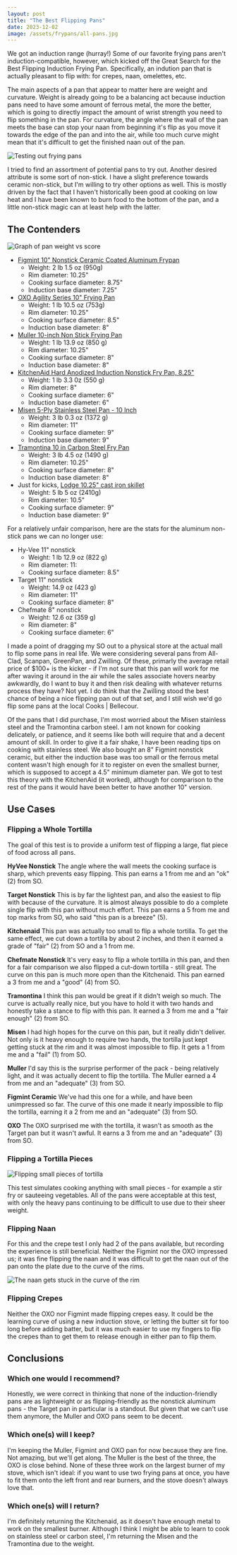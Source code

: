 ```yaml
---
layout: post
title: "The Best Flipping Pans"
date: 2023-12-02
image: /assets/frypans/all-pans.jpg
---
```


We got an induction range (hurray!) Some of our favorite frying pans aren't induction-compatible, however, which kicked off the Great Search for the Best Flipping Induction Frying Pan. Specifically, an indution pan that is actually pleasant to flip with: for crepes, naan, omelettes, etc. 

The main aspects of a pan that appear to matter here are weight and curvature. Weight is already going to be a balancing act because induction pans need to have some amount of ferrous metal, the more the better, which is going to directly impact the amount of wrist strength you need to flip something in the pan. For curvature, the angle where the wall of the pan meets the base can stop your naan from beginning it's flip as you move it towards the edge of the pan and into the air, while too much curve might mean that it's difficult to get the finished naan out of the pan.

<img src="/assets/frypans/frypans.jpg" alt="Testing out frying pans" class="image-style" />

I tried to find an assortment of potential pans to try out. Another desired attribute is some sort of non-stick. I have a slight preference towards ceramic non-stick, but I'm willing to try other options as well. This is mostly driven by the fact that I haven't historically been good at cooking on low heat and I have been known to burn food to the bottom of the pan, and a little non-stick magic can at least help with the latter.

## The Contenders

<img src="/assets/frypans/weights.jpg" alt="Graph of pan weight vs score" class="image-style" />

* [Figmint 10" Nonstick Ceramic Coated Aluminum Frypan](https://www.target.com/p/10-34-nonstick-ceramic-coated-aluminum-frypan-sage-green-figmint-8482/-/A-87713707?)
    * Weight: 2 lb 1.5 oz (950g)
    * Rim diameter: 10.25"
    * Cooking surface diameter: 8.75"
    * Induction base diameter: 7.25"
* [OXO Agility Series 10" Frying Pan](https://www.amazon.com/gp/product/B0C43WTDKR/)
    * Weight: 1 lb 10.5 oz (753g)
    * Rim diameter: 10.25"
    * Cooking surface diameter: 8.5"
    * Induction base diameter: 8"
* [Muller 10-inch Non Stick Frying Pan](https://www.amazon.com/gp/product/B0BF7S4MD7/)
    * Weight: 1 lb 13.9 oz (850 g)
    * Rim diameter: 10.25"
    * Cooking surface diameter: 8"
    * Induction base diameter: 8"
* [KitchenAid Hard Anodized Induction Nonstick Fry Pan, 8.25"](https://www.amazon.com/gp/product/B08GDR2SZY/)
    * Weight: 1 lb 3.3 0z (550 g)
    * Rim diameter: 8"
    * Cooking surface diameter: 6"
    * Induction base diameter: 6"
* [Misen 5-Ply Stainless Steel Pan - 10 Inch](https://www.amazon.com/gp/product/B08WRWNGZQ/)
    * Weight: 3 lb 0.3 oz (1372 g)
    * Rim diameter: 11"
    * Cooking surface diameter: 9"
    * Induction base diameter: 9"
* [Tramontina 10 in Carbon Steel Fry Pan](https://www.amazon.com/dp/B09HLBH99G?th=1)
    * Weight: 3 lb 4.5 oz (1490 g)
    * Rim diameter: 10.25"
    * Cooking surface diameter: 8"
    * Induction base diameter: 8"
* Just for kicks, [Lodge 10.25" cast iron skillet](https://www.rei.com/product/714234/lodge-cast-iron-skillet-1025-in?)
    * Weight: 5 lb 5 oz (2410g)
    * Rim diameter: 10.5"
    * Cooking surface diameter: 9"
    * Induction base diameter: 9"

For a relatively unfair comparison, here are the stats for the aluminum non-stick pans we can no longer use:
* Hy-Vee 11" nonstick
    * Weight: 1 lb 12.9 oz (822 g)
    * Rim diameter: 11:
    * Cooking surface diameter: 8.5"
* Target 11" nonstick
    * Weight: 14.9 oz (423 g)
    * Rim diameter: 11"
    * Cooking surface diameter: 8"
* Chefmate 8" nonstick
    * Weight: 12.6 oz (359 g)
    * Rim diameter: 8"
    * Cooking surface diameter: 6"

I made a point of dragging my SO out to a physical store at the actual mall to flip some pans in real life. We were considering several pans from All-Clad, Scanpan, GreenPan, and Zwilling. Of these, primarly the average retail price of $100+ is the kicker - if I'm not sure that this pan will work for me after waving it around in the air while the sales associate hovers nearby awkwardly, do I want to buy it and then risk dealing with whatever returns process they have? Not yet. I do think that the Zwilling stood the best chance of being a nice flipping pan out of that set, and I still wish we'd go flip some pans at the local Cooks \| Bellecour.

Of the pans that I did purchase, I'm most worried about the Misen stainless steel and the Tramontina carbon steel. I am not known for cooking delicately, or patience, and it seems like both will require that and a decent amount of skill. In order to give it a fair shake, I have been reading tips on cooking with stainless steel. We also bought an 8" Figmint nonstick ceramic, but either the induction base was too small or the ferrous metal content wasn't high enough for it to register on even the smallest burner, which is supposed to accept a 4.5" minimum diameter pan. We got to test this theory with the KitchenAid (it worked), although for comparison to the rest of the pans it would have been better to have another 10" version.


## Use Cases
### Flipping a Whole Tortilla
The goal of this test is to provide a uniform test of flipping a large, flat piece of food across all pans.

**HyVee Nonstick**
The angle where the wall meets the cooking surface is sharp, which prevents easy flipping. This pan earns a 1 from me and an "ok" (2) from SO.

**Target Nonstick**
This is by far the lightest pan, and also the easiest to flip with because of the curvature. It is almost always possible to do a complete single flip with this pan without much effort. This pan earns a 5 from me and top marks from SO, who said "this pan is a breeze" (5).

**Kitchenaid**
This pan was actually too small to flip a whole tortilla. To get the same effect, we cut down a tortilla by about 2 inches, and then it earned a grade of "fair" (2) from SO and a 1 from me.

**Chefmate Nonstick**
It's very easy to flip a whole tortilla in this pan, and then for a fair comparison we also flipped a cut-down tortilla - still great. The curve on this pan is much more open than the Kitchenaid. This pan earned a 3 from me and a "good" (4) from SO.

**Tramontina**
I think this pan would be great if it didn't weigh so much. The curve is actually really nice, but you have to hold it with two hands and honestly take a stance to flip with this pan. It earned a 3 from me and a "fair enough" (2) from SO.

**Misen**
I had high hopes for the curve on this pan, but it really didn't deliver. Not only is it heavy enough to require two hands, the tortilla just kept getting stuck at the rim and it was almost impossible to flip. It gets a 1 from me and a "fail" (1) from SO.

**Muller**
I'd say this is the surprise performer of the pack - being relatively light, and it was actually decent to flip the tortilla. The Muller earned a 4 from me and an "adequate" (3) from SO.

**Figmint Ceramic**
We've had this one for a while, and have been unimpressed so far. The curve of this one made it nearly impossible to flip the tortilla, earning it a 2 from me and an "adequate" (3) from SO.

**OXO**
The OXO surprised me with the tortilla, it wasn't as smooth as the Target pan but it wasn't awful. It earns a 3 from me and an "adequate" (3) from SO.

### Flipping a Tortilla Pieces

<img src="/assets/frypans/tortilla-pieces.jpg" alt="Flipping small pieces of tortilla" class="image-style" />

This test simulates cooking anything with small pieces - for example a stir fry or sauteeing vegetables. All of the pans were acceptable at this test, with only the heavy pans continuing to be difficult to use due to their sheer weight. 

### Flipping Naan
For this and the crepe test I only had 2 of the pans available, but recording the experience is still beneficial. Neither the Figmint nor the OXO impressed us; it was fine flipping the naan and it was difficult to get the naan out of the pan onto the plate due to the curve of the rims.

<img src="/assets/frypans/oxo-release.jpg" alt="The naan gets stuck in the curve of the rim" class="image-style" />

### Flipping Crepes
Neither the OXO nor Figmint made flipping crepes easy. It could be the learning curve of using a new induction stove, or letting the butter sit for too long before adding batter, but it was much easier to use my fingers to flip the crepes than to get them to release enough in either pan to flip them.

## Conclusions
### Which one would I recommend?
Honestly, we were correct in thinking that none of the induction-friendly pans are as lightweight or as flipping-friendly as the nonstick aluminum pans - the Target pan in particular is a standout. But given that we can't use them anymore, the Muller and OXO pans seem to be decent.

### Which one(s) will I keep?
I'm keeping the Muller, Figmint and OXO pan for now because they are fine. Not amazing, but we'll get along. The Muller is the best of the three, the OXO is close behind. None of these three work on the largest burner of my stove, which isn't ideal: if you want to use two frying pans at once, you have to fit them onto the left front and rear burners, and the stove doesn't always love that. 

### Which one(s) will I return?
I'm definitely returning the Kitchenaid, as it doesn't have enough metal to work on the smallest burner. Although I think I might be able to learn to cook on stainless steel or carbon steel, I'm returning the Misen and the Tramontina due to the weight.